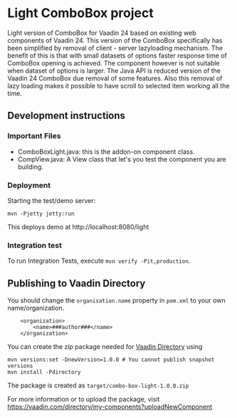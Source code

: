 # Light ComboBox project

Light version of ComboBox for Vaadin 24 based on existing web components of Vaadin 24. This version of the ComboBox specifically has been simplified by removal of client - server lazyloading mechanism. The benefit of this is that with small datasets of options faster response time of ComboBox opening is achieved. The component however is not suitable when dataset of options is larger.  The Java API is reduced version of the Vaadin 24 ComboBox due removal of some features. Also this removal of lazy loading makes it possible to have scroll to selected item working all the time.

## Development instructions

### Important Files 
* ComboBoxLight.java: this is the addon-on component class.
* CompView.java: A View class that let's you test the component you are building. 

### Deployment

Starting the test/demo server:
```
mvn -Pjetty jetty:run
```

This deploys demo at http://localhost:8080/light
 
### Integration test

To run Integration Tests, execute `mvn verify -Pit,production`.

## Publishing to Vaadin Directory

You should change the `organisation.name` property in `pom.xml` to your own name/organization.

```
    <organization>
        <name>###author###</name>
    </organization>
```

You can create the zip package needed for [Vaadin Directory](https://vaadin.com/directory/) using

```
mvn versions:set -DnewVersion=1.0.0 # You cannot publish snapshot versions 
mvn install -Pdirectory
```

The package is created as `target/combo-box-light-1.0.0.zip`

For more information or to upload the package, visit https://vaadin.com/directory/my-components?uploadNewComponent
